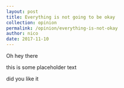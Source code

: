 ```yaml
---
layout: post
title: Everything is not going to be okay
collection: opinion
permalink: /opinion/everything-is-not-okay
author: nico
date: 2017-11-10
---
```


Oh hey there

this is some placeholder text

did you like it
